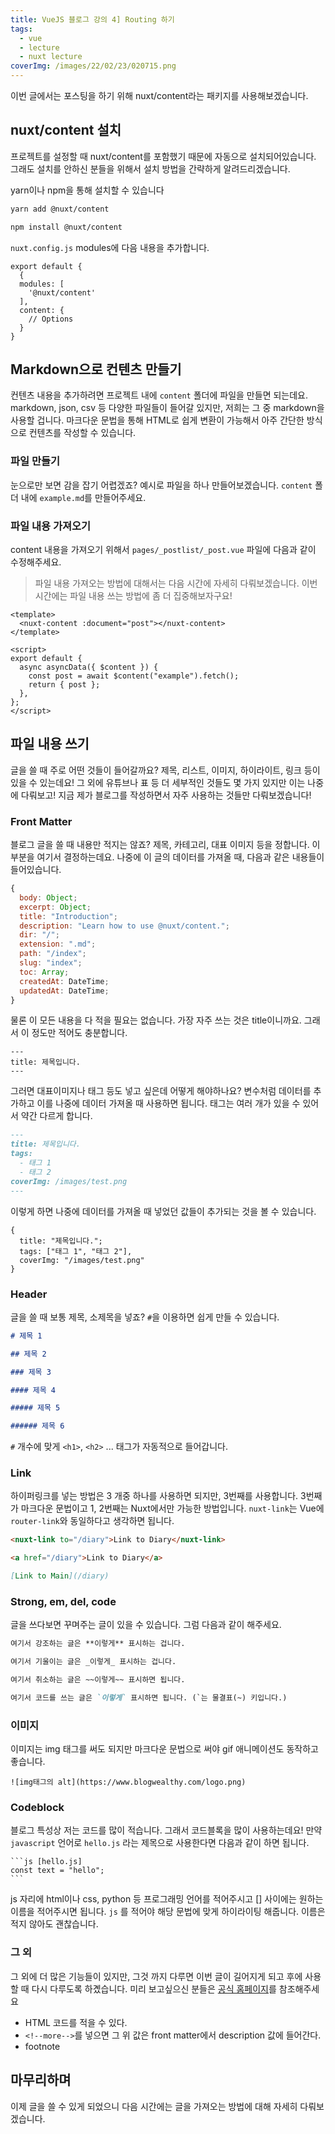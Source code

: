 ```yaml
---
title: VueJS 블로그 강의 4] Routing 하기
tags:
  - vue
  - lecture
  - nuxt lecture
coverImg: /images/22/02/23/020715.png
---
```


이번 글에서는 포스팅을 하기 위해 nuxt/content라는 패키지를 사용해보겠습니다.

## nuxt/content 설치

프로젝트를 설정할 때 nuxt/content를 포함했기 때문에 자동으로 설치되어있습니다. 그래도 설치를 안하신 분들을 위해서 설치 방법을 간략하게 알려드리겠습니다.

yarn이나 npm을 통해 설치할 수 있습니다

```bash [yarn]
yarn add @nuxt/content
```

```bash [npm]
npm install @nuxt/content
```

`nuxt.config.js` modules에 다음 내용을 추가합니다.

```
export default {
  {
  modules: [
    '@nuxt/content'
  ],
  content: {
    // Options
  }
}
```

## Markdown으로 컨텐츠 만들기

컨텐츠 내용을 추가하려면 프로젝트 내에 `content` 폴더에 파일을 만들면 되는데요. markdown, json, csv 등 다양한 파일들이 들어갈 있지만, 저희는 그 중 markdown을 사용할 겁니다. 마크다운 문법을 통해 HTML로 쉽게 변환이 가능해서 아주 간단한 방식으로 컨텐츠를 작성할 수 있습니다.

### 파일 만들기

눈으로만 보면 감을 잡기 어렵겠죠? 예시로 파일을 하나 만들어보겠습니다. `content` 폴더 내에 `example.md`를 만들어주세요.

<post-img src="/images/22/02/28/151248.png"></post-img>

### 파일 내용 가져오기

content 내용을 가져오기 위해서 `pages/_postlist/_post.vue` 파일에 다음과 같이 수정해주세요.

> 파일 내용 가져오는 방법에 대해서는 다음 시간에 자세히 다뤄보겠습니다. 이번 시간에는 파일 내용 쓰는 방법에 좀 더 집중해보자구요!

```vue [pages/_postlist/_post.vue]
<template>
  <nuxt-content :document="post"></nuxt-content>
</template>

<script>
export default {
  async asyncData({ $content }) {
    const post = await $content("example").fetch();
    return { post };
  },
};
</script>
```

## 파일 내용 쓰기

글을 쓸 때 주로 어떤 것들이 들어갈까요? 제목, 리스트, 이미지, 하이라이트, 링크 등이 있을 수 있는데요! 그 외에 유튜브나 표 등 더 세부적인 것들도 몇 가지 있지만 이는 나중에 다뤄보고! 지금 제가 블로그를 작성하면서 자주 사용하는 것들만 다뤄보겠습니다!

### Front Matter

블로그 글을 쓸 때 내용만 적지는 않죠? 제목, 카테고리, 대표 이미지 등을 정합니다. 이 부분을 여기서 결정하는데요. 나중에 이 글의 데이터를 가져올 때, 다음과 같은 내용들이 들어있습니다.

```js
{
  body: Object;
  excerpt: Object;
  title: "Introduction";
  description: "Learn how to use @nuxt/content.";
  dir: "/";
  extension: ".md";
  path: "/index";
  slug: "index";
  toc: Array;
  createdAt: DateTime;
  updatedAt: DateTime;
}
```

물론 이 모든 내용을 다 적을 필요는 없습니다. 가장 자주 쓰는 것은 title이니까요. 그래서 이 정도만 적어도 충분합니다.

```
---
title: 제목입니다.
---
```

그러면 대표이미지나 태그 등도 넣고 싶은데 어떻게 해야하나요? 변수처럼 데이터를 추가하고 이를 나중에 데이터 가져올 때 사용하면 됩니다. 태그는 여러 개가 있을 수 있어서 약간 다르게 합니다.

```markdown
---
title: 제목입니다.
tags:
  - 태그 1
  - 태그 2
coverImg: /images/test.png
---
```

이렇게 하면 나중에 데이터를 가져올 때 넣었던 값들이 추가되는 것을 볼 수 있습니다.

```
{
  title: "제목입니다.";
  tags: ["태그 1", "태그 2"],
  coverImg: "/images/test.png"
}
```

### Header

글을 쓸 때 보통 제목, 소제목을 넣죠? `#`을 이용하면 쉽게 만들 수 있습니다.

```markdown [Header]
# 제목 1

## 제목 2

### 제목 3

#### 제목 4

##### 제목 5

###### 제목 6
```

`#` 개수에 맞게 `<h1>`, `<h2>` ... 태그가 자동적으로 들어갑니다.

<post-img src="/images/22/02/28/223232.png"></post-img>

### Link

하이퍼링크를 넣는 방법은 3 개중 하나를 사용하면 되지만, 3번째를 사용합니다. 3번째가 마크다운 문법이고 1, 2번째는 Nuxt에서만 가능한 방법입니다. `nuxt-link`는 Vue에 `router-link`와 동일하다고 생각하면 됩니다.

```markdown [Link]
<nuxt-link to="/diary">Link to Diary</nuxt-link>

<a href="/diary">Link to Diary</a>

[Link to Main](/diary)
```

<post-img src="/images/22/02/28/230316.png"></post-img>

### Strong, em, del, code

글을 쓰다보면 꾸며주는 글이 있을 수 있습니다. 그럼 다음과 같이 해주세요.

```markdown
여기서 강조하는 글은 **이렇게** 표시하는 겁니다.

여기서 기울이는 글은 _이렇게_ 표시하는 겁니다.

여기서 취소하는 글은 ~~이렇게~~ 표시하면 됩니다.

여기서 코드를 쓰는 글은 `이렇게` 표시하면 됩니다. (`는 물결표(~) 키입니다.)
```

<post-img src="/images/22/02/28/231543.png"></post-img>

### 이미지

이미지는 img 태그를 써도 되지만 마크다운 문법으로 써야 gif 애니메이션도 동작하고 좋습니다.

```
![img태그의 alt](https://www.blogwealthy.com/logo.png)
```

<post-img src="/images/22/02/28/232117.png"></post-img>

### Codeblock

블로그 특성상 저는 코드를 많이 적습니다. 그래서 코드블록을 많이 사용하는데요! 만약 `javascript` 언어로 `hello.js` 라는 제목으로 사용한다면 다음과 같이 하면 됩니다.

<pre class="line-numbers language-markdown">
<code>```js [hello.js]
const text = "hello";
```</code>
</pre>

<post-img src="/images/22/02/28/235816.png"></post-img>

js 자리에 html이나 css, python 등 프로그래밍 언어를 적어주시고 [] 사이에는 원하는 이름을 적어주시면 됩니다. `js` 를 적어야 해당 문법에 맞게 하이라이팅 해줍니다. 이름은 적지 않아도 괜찮습니다.

### 그 외

그 외에 더 많은 기능들이 있지만, 그것 까지 다루면 이번 글이 길어지게 되고 후에 사용할 때 다시 다루도록 하곘습니다. 미리 보고싶으신 분들은 [공식 홈페이지](https://content.nuxtjs.org/writing)를 참조해주세요

- HTML 코드를 적을 수 있다.
- `<!--more-->`를 넣으면 그 위 값은 front matter에서 description 값에 들어간다.
- footnote

## 마무리하며

이제 글을 쓸 수 있게 되었으니 다음 시간에는 글을 가져오는 방법에 대해 자세히 다뤄보겠습니다.

